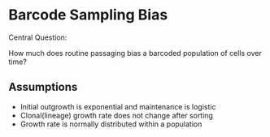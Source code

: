 # Barcode Sampling Bias

Central Question:

How much does routine passaging bias a barcoded population of cells over time?

## Assumptions

- Initial outgrowth is exponential and maintenance is logistic
- Clonal(lineage) growth rate does not change after sorting
- Growth rate is normally distributed within a population
